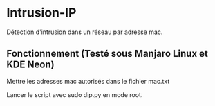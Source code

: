 # Intrusion-IP

Détection d'intrusion dans un réseau par adresse mac.

## Fonctionnement (Testé sous Manjaro Linux et KDE Neon)

Mettre les adresses mac autorisés dans le fichier mac.txt

Lancer le script avec sudo dip.py en mode root. 
